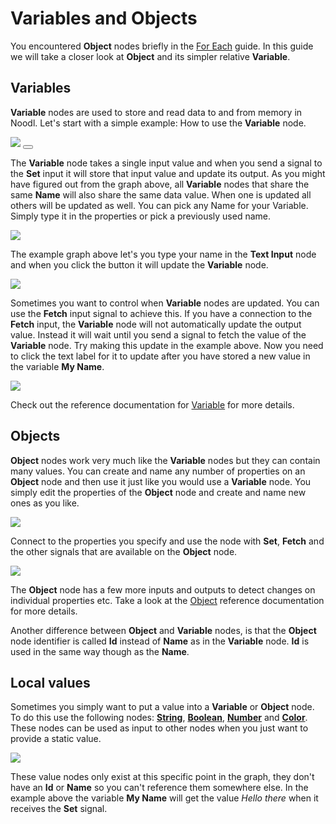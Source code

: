 # Variables and Objects

You encountered **Object** nodes briefly in the [For Each](/guides/for-each.md) guide. In this guide we will take a closer look at **Object** and its simpler relative **Variable**.

## Variables

**Variable** nodes are used to store and read data to and from memory in Noodl. Let's start with a simple example: How to use the **Variable** node.

<div class="ndl-images">
    <img src="/guides/variables-and-objects/variable-nodes.png" class="ndl-image large"></img>
    <button class="ndl-copy-nodes-button" onClick='copyJsonToClipboard({"nodes":[{"id":"51f3e79e-6c11-643a-7e0b-6d334e8a2c37","type":"Group","x":201,"y":-2.5,"parameters":{"backgroundColor":"#FFFFFF"},"ports":[],"children":[{"id":"25d28826-a193-a508-ff67-19a18c848114","type":"Text","x":221,"y":43.5,"parameters":{"sizeMode":"contentSize","alignX":"center","alignY":"center","text":"Hello","color":"#171717","fontFamily":"Arial","fontSize":{"value":30,"unit":"px"}},"ports":[],"children":[]},{"id":"957abb6a-f84c-ba11-040c-b8798961d0fe","type":"Text","x":221,"y":89.5,"parameters":{"fontFamily":"Arial","sizeMode":"contentSize","alignX":"center","color":"#636363"},"ports":[],"children":[]},{"id":"b07f7eb5-cb3c-7a26-9fd9-b547694a7d8a","type":"Text Input","x":221,"y":171.5,"parameters":{"sizeMode":"explicit","height":{"value":45,"unit":"px"},"marginLeft":{"value":20,"unit":"px"},"marginRight":{"value":20,"unit":"px"},"fontFamily":"Arial","fontSize":{"value":18,"unit":"px"}},"ports":[],"children":[]},{"id":"3e82caf1-413a-007c-e583-27326bfc009b","type":"Group","x":221,"y":253.5,"parameters":{"height":{"value":40,"unit":"px"},"backgroundColor":"#262626","marginLeft":{"value":20,"unit":"px"},"marginRight":{"value":20,"unit":"px"},"flexDirection":"none"},"ports":[],"children":[{"id":"44885899-9b5e-90cc-68bb-a175e783ebac","type":"Text","x":241,"y":335.5,"parameters":{"alignY":"center","alignX":"center","sizeMode":"contentSize","text":"CLICK","color":"#FFFFFF","fontFamily":"Arial","fontSize":{"value":20,"unit":"px"}},"ports":[],"children":[]}]}]},{"id":"17e2fe64-e2bc-1bb5-e0fb-f067b77bf4a7","type":"Variable","x":-55.238741214216645,"y":191.53647310028322,"parameters":{"name":"My Name"},"ports":[],"children":[]},{"id":"7e72cdaa-6b5a-cadf-59a8-c9c1884f300c","type":"Variable","x":-54.99080995633136,"y":58.8096482500311,"parameters":{"name":"My Name"},"ports":[],"children":[]}],"connections":[{"fromId":"b07f7eb5-cb3c-7a26-9fd9-b547694a7d8a","fromProperty":"onTextChanged","toId":"17e2fe64-e2bc-1bb5-e0fb-f067b77bf4a7","toProperty":"value"},{"fromId":"3e82caf1-413a-007c-e583-27326bfc009b","fromProperty":"onClick","toId":"17e2fe64-e2bc-1bb5-e0fb-f067b77bf4a7","toProperty":"store"},{"fromId":"7e72cdaa-6b5a-cadf-59a8-c9c1884f300c","fromProperty":"value","toId":"957abb6a-f84c-ba11-040c-b8798961d0fe","toProperty":"text"}]})'></button>
</div>

The **Variable** node takes a single input value and when you send a signal to the **Set** input it will store that input value and update its output. As you might have figured out from the graph above, all **Variable** nodes that share the same **Name** will also share the same data value. When one is updated all others will be updated as well. You can pick any Name for your Variable. Simply type it in the properties or pick a previously used name.

<div class="ndl-images">
    <img src="/guides/variables-and-objects/pick-variable-name.gif" class="ndl-image large"></img>
</div>

The example graph above let's you type your name in the **Text Input** node and when you click the button it will update the **Variable** node.

<div class="ndl-images">
    <img src="/guides/variables-and-objects/variable-screen1.png" class="ndl-image med"></img>
</div>

Sometimes you want to control when **Variable** nodes are updated. You can use the **Fetch** input signal to achieve this. If you have a connection to the **Fetch** input, the **Variable** node will not automatically update the output value. Instead it will wait until you send a signal to fetch the value of the **Variable** node. Try making this update in the example above. Now you need to click the text label for it to update after you have stored a new value in the variable **My Name**.

<div class="ndl-images">
    <img src="/guides/variables-and-objects/variable-fetch.png" class="ndl-image large"></img>
</div>

Check out the reference documentation for [Variable](/nodes/data/variable.md) for more details.

## Objects

**Object** nodes work very much like the **Variable** nodes but they can contain many values. You can create and name any number of properties on an **Object** node and then use it just like you would use a **Variable** node. You simply edit the properties of the **Object** node and create and name new ones as you like.

<div class="ndl-images">
    <img src="/guides/for-each/object-props.gif" class="ndl-image med"></img>  
</div>

Connect to the properties you specify and use the node with **Set**, **Fetch** and the other signals that are available on the **Object** node.

<div class="ndl-images">
    <img src="/guides/variables-and-objects/object-node.png" class="ndl-image large"></img>  
</div>

The **Object** node has a few more inputs and outputs to detect changes on individual properties etc. Take a look at the [Object](/nodes/data/object.md) reference documentation for more details.

Another difference between **Object** and **Variable** nodes, is that the **Object** node identifier is called **Id** instead of **Name** as in the **Variable** node. **Id** is used in the same way though as the **Name**.

## Local values

Sometimes you simply want to put a value into a **Variable** or **Object** node. To do this use the following nodes: [**String**](/nodes/data/string.md), [**Boolean**](/nodes/data/boolean.md), [**Number**](/nodes/data/number.md) and [**Color**](/nodes/data/color.md). These nodes can be used as input to other nodes when you just want to provide a static value.

<div class="ndl-images">
    <img src="/guides/variables-and-objects/local-string.png" class="ndl-image large"></img>  
</div>

These value nodes only exist at this specific point in the graph, they don't have an **Id** or **Name** so you can't reference them somewhere else. In the example above the variable **My Name** will get the value _Hello there_ when it receives the **Set** signal.
